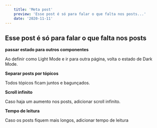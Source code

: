 ```yaml
---
    title: 'Meta post'
    preview: 'Esse post é só para falar o que falta nos posts...'
    date: '2020-11-11'   
---
```


## Esse post é só para falar o que falta nos posts

**passar estado para outros componentes**

Ao definir como Light Mode e ir para outra página, volta o estado de Dark Mode.

**Separar posts por tópicos**

Todos tópicos ficam juntos e bagunçados.

**Scroll infinito**

Caso haja um aumento nos posts, adicionar scroll infinito.

**Tempo de leitura**

Caso os posts fiquem mais longos, adicionar tempo de leitura
